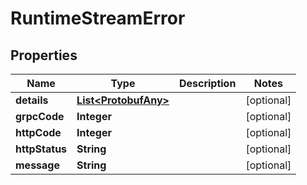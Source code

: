 

# RuntimeStreamError


## Properties

| Name | Type | Description | Notes |
|------------ | ------------- | ------------- | -------------|
|**details** | [**List&lt;ProtobufAny&gt;**](ProtobufAny.md) |  |  [optional] |
|**grpcCode** | **Integer** |  |  [optional] |
|**httpCode** | **Integer** |  |  [optional] |
|**httpStatus** | **String** |  |  [optional] |
|**message** | **String** |  |  [optional] |



